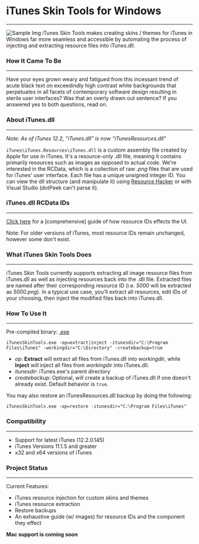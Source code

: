 # iTunes Skin Tools for Windows
--------------
![Sample Img](https://github.com/Apophenic/iTunes-Skin-Tools/blob/master/iTunesSkinTools/res/sample/sample.jpg)
iTunes Skin Tools makes creating skins / themes for iTunes in Windows far more seamless and accessible by automating
the process of injecting and extracting resource files into iTunes.dll.

### How It Came To Be
---------------------
Have your eyes grown weary and fatigued from this incessant trend of acute black text on exceedindly high contrast white
backgrounds that perpetuates in all facets of contemporary software design resulting in sterile user interfaces? Was
 that an overly drawn out sentence?
If you answered yes to both questions, read on.

### About iTunes.dll
----------------
_Note: As of iTunes 12.2, "iTunes.dll" is now "iTunesResources.dll"_

```iTunes\iTunes.Resources\iTunes.dll``` is a custom assembly file created by Apple for use in iTunes. It's a resource-only
 .dll file, meaning it contains primarily resources such as images as opposed to actual code. We're interested in the
 RCData, which is a collection of raw _.png_ files that are used for iTunes' user interface. Each file has a unique
 unsigned integer ID. You can view the dll structure (and manipulate it) using [Resource Hacker](http://www.angusj.com/resourcehacker/#download)
 or with Visual Studio (dotPeek can't parse it).

### iTunes.dll RCData IDs
-------------------------
[Click here](http://htmlpreview.github.io/?https://github.com/Apophenic/iTunes-Skin-Tools/blob/master/Resource%20IDs/ResourceIDs.html) for a [comprehensive] guide of how resource IDs effects the UI.

Note: For older versions of iTunes, most resource IDs remain unchanged, however some don't exist.

### What iTunes Skin Tools Does
---------------------------
iTunes Skin Tools currently supports extracting all image resource files from iTunes.dll as well as injecting resources
back into the .dll file. Extracted files are named after their corresponding resource ID (i.e. _5000_ will be
extracted as _5000.png_). In a typical use case, you'll extract all resources, edit IDs of your choosing, then inject
the modified files back into iTunes.dll.

### How To Use It
-----------------
Pre-compiled binary: [.exe](https://github.com/Apophenic/iTunes-Skins-Windows/tree/master/iTunesSkinTools/exe)
~~~ shell
iTunesSkinTools.exe -op=extract|inject -itunesdir="C:\Program Files\iTunes" -workingdir="C:\Directory" -createbackup=true
~~~
* _op_: __Extract__ will extract all files from iTunes.dll into _workingdir_, while __Inject__ will inject all
files from _workingdir_ into iTunes.dll.
* _itunesdir_: iTunes.exe's parent directory
* _createbackup_: Optional, will create a backup of iTunes.dll if one doesn't already exist. Default behavior is ```true```.

You may also restore an iTunesResources.dll backup by doing the following:
~~~ shell
iTunesSkinTools.exe -op=restore -itunesdir="C:\Program Files\iTunes"
~~~

### Compatibility
-----------------
* Support for latest iTunes (12.2.0.145)
* iTunes Versions 11.1.5 and greater
* x32 and x64 versions of iTunes

### Project Status
------------------
Current Features:
* iTunes resource injection for custom skins and themes
* iTunes resource extraction
* Restore backups
* An exhaustive guide (w/ images) for resource IDs and the component they effect

__Mac support is coming soon__